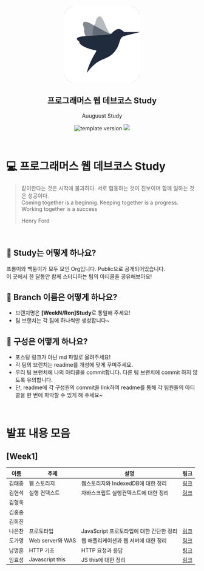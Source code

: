<br/>
<p align="middle" >
  <img width="200px;" src="./src/images/prgms-logo.png"/>
</p>
<h2 align="middle">프로그래머스 웹 데브코스 Study</h2>
<p align="middle">Auuguust Study</p>
<p align="middle">
  <img src="https://img.shields.io/badge/version-1.0.0-blue?style=flat-square" alt="template version"/>
  <img src="https://img.shields.io/badge/language-md-md.svg?style=flat-square"/>
</p>

<br/>

# 💻 프로그래머스 웹 데브코스 Study

> 같이한다는 것은 시작에 불과하다. 서로 협동하는 것이 진보이며 함께 일하는 것은 성공이다.<br>
> Coming together is a beginnig. Keeping together is a progress. Working together is a success <br>
>
> Henry Ford

<br/>

## 📌 Study는 어떻게 하나요?

프롱이와 백둥이가 모두 모인 Org입니다. Public으로 공개되어있습니다.  
이 곳에서 한 달동안 함께 스터디하는 팀의 아티클을 공유해보아요!

## 🚀 Branch 이름은 어떻게 하나요?

- 브랜치명은 **[WeekN/Ron]Study**로 통일해 주세요!
- 팀 브랜치는 각 팀에 하나씩만 생성합니다~

## 👀 구성은 어떻게 하나요?

- 포스팅 링크가 아닌 md 파일로 올려주세요!
- 각 팀의 브랜치는 readme를 개성에 맞게 꾸며주세요.
- 우리 팀 브랜치에 나의 아티클을 commit합니다. 다른 팀 브랜치에 commit 하지 않도록 유의합니다.
- 단, readme에 각 구성원의 commit을 link하여 readme를 통해 각 팀원들의 아티클을 한 번에 파악할 수 있게 해 주세요~

<br>

# 발표 내용 모음

## [Week1]

| 이름   | 주제             | 설명                                     | 링크                                                                                                                                                                                                                                                  |
| ------ | ---------------- | ---------------------------------------- | ----------------------------------------------------------------------------------------------------------------------------------------------------------------------------------------------------------------------------------------------------- |
| 김태중 | 웹 스토리지      | 웹스토리지와 IndexedDB에 대한 정리       | [링크](https://github.com/prgrms-web-devcourse/FE-August-study/blob/Week1/DalLi%5DStudy/%5B1%EA%B8%B0-B%5D%20%EA%B9%80%ED%83%9C%EC%A4%91_1%EC%A3%BC%EC%B0%A8%20%EC%8A%A4%ED%84%B0%EB%94%94/WebStorage.md)                                             |
| 김현석 | 실행 컨텍스트    | 자바스크립트 실행컨텍스트에 대한 정리    | [링크](https://github.com/prgrms-web-devcourse/FE-August-study/blob/Week1/DalLi%5DStudy/%5B1%EA%B8%B0-B%5D%20%EA%B9%80%ED%98%84%EC%84%9D_1%EC%A3%BC%EC%B0%A8%20%EC%8A%A4%ED%84%B0%EB%94%94/%EC%8B%A4%ED%96%89%EC%BB%A8%ED%85%8D%EC%8A%A4%ED%8A%B8.md) |
| 김형욱 |
| 김홍중 |
| 김희진 |
| 나은찬 | 프로토타입       | JavaScript 프로토타입에 대한 간단한 정리 | [링크](https://github.com/prgrms-web-devcourse/FE-August-study/tree/Week1/DalLi%5DStudy/%5B1%EA%B8%B0-A%5D%20%EB%82%98%EC%9D%80%EC%B0%AC_1%EC%A3%BC%EC%B0%A8%20%EC%8A%A4%ED%84%B0%EB%94%94)                                                           |
| 도가영 | Web server와 WAS | 웹 애플리케이션과 웹 서버에 대한 정리    | [링크](https://github.com/prgrms-web-devcourse/FE-August-study/blob/Week1/DalLi%5DStudy/%5B1%EA%B8%B0-A%5D%20%EB%8F%84%EA%B0%80%EC%98%81_1%EC%A3%BC%EC%B0%A8%20%EC%8A%A4%ED%84%B0%EB%94%94/Web%20server%EC%99%80%20WAS.md)                            |
| 남명훈 | HTTP 기초        | HTTP 요청과 응답                         | [링크](https://velog.io/@codenmh0822/HTTP)                                                                                                                                                                                                            |
| 임효성 | Javascript this  | JS this에 대한 정리                      | [링크](https://github.com/prgrms-web-devcourse/FE-August-study/blob/Week1/DalLi%5DStudy/%5B1%EA%B8%B0-A%5D%20%EC%9E%84%ED%9A%A8%EC%84%B1_1%EC%A3%BC%EC%B0%A8%20%EC%8A%A4%ED%84%B0%EB%94%94/this.md)                                                   |
